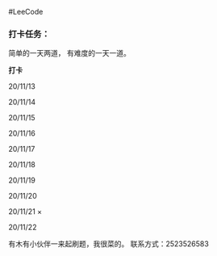 #LeeCode



### 打卡任务：

简单的一天两道，
有难度的一天一道。

**打卡**

20/11/13

20/11/14

20/11/15

20/11/16

20/11/17

20/11/18

20/11/19

20/11/20

20/11/21   ×

20/11/22





有木有小伙伴一来起刷题，我很菜的。
联系方式：2523526583
